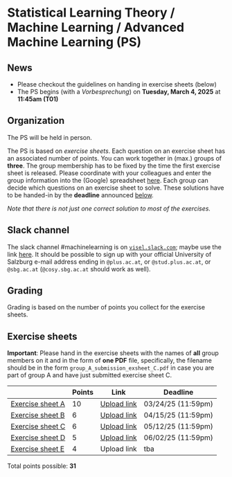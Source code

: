 # Statistical Learning Theory / Machine Learning / Advanced Machine Learning (PS)

## News

- Please checkout the guidelines on handing in exercise sheets (below)
- The PS begins (with a *Vorbesprechung*) on **Tuesday, March 4, 2025** at **11:45am (T01)**

## Organization

The PS will be held in person.

The PS is based on *exercise sheets*. Each question on an exercise sheet has an associated number of points. You can work together in (max.) groups of **three**. The group membership has to be fixed by the time the first exercise sheet is released. Please coordinate with your colleagues and enter the group information into the (Google) spreadsheet [here](https://docs.google.com/spreadsheets/d/1PRRZy7s-641of-0GXz5cncmmDaYmhUjWRPlnfARAomI/edit?usp=sharing). Each group can decide which questions on an exercise sheet to solve. These solutions have to be handed-in by the **deadline** announced [below](#Exercise-sheets).

*Note that there is not just one correct solution to most of the exercises.*

## Slack channel

The slack channel #machinelearning is on [`visel.slack.com`](https://visel.slack.com); maybe use the link [here](https://join.slack.com/t/visel/signup). It should be possible to sign up with your official University of Salzburg e-mail address ending in `@plus.ac.at`, or `@stud.plus.ac.at`, or `@sbg.ac.at` (`@cosy.sbg.ac.at` should work as well).

## Grading

Grading is based on the number of points you collect for the exercise sheets.  

## Exercise sheets

**Important**: Please hand in the exercise sheets with the names of **all** group members on it and in the form of **one PDF** file, specifically, the filename should
be in the form `group_A_submission_exsheet_C.pdf` in case you are part of group A and have just submitted exercise sheet C.

| | **Points** | **Link** | **Deadline** |
|---|---|---|---|
| [Exercise sheet A](exA.pdf)  |  10    | [Upload link](https://plusacat-my.sharepoint.com/:f:/g/personal/roland_kwitt_plus_ac_at/Eq8MlTSfMPlBlFOjVXKMH-UBpO6lb9kAKHdUI4BweKnJsg) | 03/24/25 (11:59pm) |
| [Exercise sheet B](exB.pdf)  |   6    | [Upload link](https://plusacat-my.sharepoint.com/:f:/g/personal/roland_kwitt_plus_ac_at/Et45ZAnaK_xKntxN3unpF8YBlzVkUu0mq1nyDS0ihG7D4A) | 04/15/25 (11:59pm) |
| [Exercise sheet C](exC.pdf)  |   6    | [Upload link](https://plusacat-my.sharepoint.com/:f:/g/personal/roland_kwitt_plus_ac_at/Enlyr-dzygBKr9G77ATTRv0BGkNUESbz2oSd-jojV5sA3g) | 05/12/25 (11:59pm) |
| [Exercise sheet D](exD.pdf)  |   5    | [Upload link](https://plusacat-my.sharepoint.com/:f:/g/personal/roland_kwitt_plus_ac_at/EqiRi9hafpNOghUStmrfOckBWF7H_HcG3uNKqudd9N-UmQ) | 06/02/25 (11:59pm) |
| [Exercise sheet E](exE.pdf)  |   4    | Upload link | tba |


Total points possible: **31**
